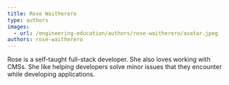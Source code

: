 ```yaml
---
title: Rose Waitherero
type: authors
images:
  - url: /engineering-education/authors/rose-waitherero/avatar.jpeg
authors: rose-waitherero
---
```

Rose is a self-taught full-stack developer. She also loves working with CMSs. She like helping developers solve minor issues that they encounter while developing applications.
